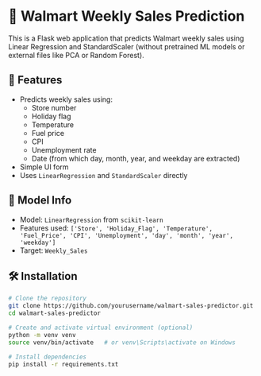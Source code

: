 # 🛒 Walmart Weekly Sales Prediction

This is a Flask web application that predicts Walmart weekly sales using Linear Regression and StandardScaler (without pretrained ML models or external files like PCA or Random Forest).

## 🚀 Features
- Predicts weekly sales using:
  - Store number
  - Holiday flag
  - Temperature
  - Fuel price
  - CPI
  - Unemployment rate
  - Date (from which day, month, year, and weekday are extracted)
- Simple UI form
- Uses `LinearRegression` and `StandardScaler` directly

## 🧠 Model Info
- Model: `LinearRegression` from `scikit-learn`
- Features used: `['Store', 'Holiday_Flag', 'Temperature', 'Fuel_Price', 'CPI', 'Unemployment', 'day', 'month', 'year', 'weekday']`
- Target: `Weekly_Sales`

## 🛠️ Installation

```bash
# Clone the repository
git clone https://github.com/yourusername/walmart-sales-predictor.git
cd walmart-sales-predictor

# Create and activate virtual environment (optional)
python -m venv venv
source venv/bin/activate   # or venv\Scripts\activate on Windows

# Install dependencies
pip install -r requirements.txt
